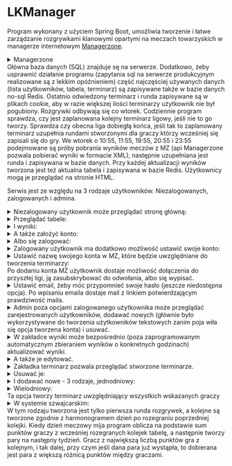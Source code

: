 # LKManager



Program wykonany z użyciem Spring Boot, umożliwia tworzenie i łatwe zarządzanie rozgrywkami klanowymi opartymi na meczach towarzyskich w managerze internetowym <a href ="https://www.managerzone.com/">Managerzone</a>.
<details >
 <summary>Managerzone</summary>
<a href="https://ibb.co/Fw73RyL"><img src="https://i.ibb.co/fp0Fjyz/mz.png" alt="mz" border="0" /></a>
</details>
Główna baza danych (SQL) znajduje sę na serwerze. Dodatkowo, żeby usprawnić działanie programu (zapytania sql na serwerze produkcyjnym realizowane są z lekkim opóźnieniem) część najczęściej używanych danych (lista użytkowników, tabela, terminarz) są zapisywane także w bazie danych no-sql Redis. Ostatnio odwiedzony terminarz i runda zapisywane są w plikach cookie, aby w razie większej ilości terminarzy użytkownik nie był pogubiony.
Rozgrywki odbywają się co wtorek. Codziennie program sprawdza, czy jest zaplanowana kolejny terminarz ligowy, jeśli nie to go tworzy. Sprawdza czy obecna liga dobiegłą końca, jeśli tak to zaplanowany terminarz uzupełnia rundami stworzonymi dla graczy którzy wcześniej się zapisali się do gry. We wtorek o 10:55, 11:55, 19:55, 20:55 i 23:55 podejmowane są próby pobrania wyników meczów z MZ (api Managerzone pozwala pobierać wyniki w formacie XML), następnie uzupełniana jest runda i zapisywana w bazie danych. Przy każdej aktualizacji wyników tworzona jest też aktualna tabela i zapisywana w bazie Redis. Użytkownicy mogą je przeglądać na stronie HTML. 

Serwis jest ze względu na 3 rodzaje użytkowników. Niezalogowanych, zalogowanych i admina.

<details >
 <summary>Niezalogowany użytkownik może przeglądać stronę główną:</summary>
<a href="https://ibb.co/T0Cr9CZ"><img src="https://i.ibb.co/M1X9FXb/Screenshot-2024-10-17-at-00-01-05-LK-Manager.png" alt="Screenshot-2024-10-17-at-00-01-05-LK-Manager" border="0"></a>

</details>
<details >
 <summary>Przeglądać tabele:
</summary>
<a href="https://ibb.co/51tQdsf"><img src="https://i.ibb.co/6yVK2Df/Screenshot-2024-10-17-at-00-02-23-Title.png" alt="Screenshot-2024-10-17-at-00-02-23-Title" border="0"></a>

</details>
<details >
 <summary>I wyniki:
</summary>
<a href="https://ibb.co/T4rX2wd"><img src="https://i.ibb.co/BywD3fF/Screenshot-2024-10-17-at-00-02-37-Navbar.png" alt="Screenshot-2024-10-17-at-00-02-37-Navbar" border="0"></a>

</details>
<details >
 <summary>A także założyć konto:
</summary>
<a href="https://ibb.co/JH16rkN"><img src="https://i.ibb.co/QMgSYmZ/Screenshot-2024-10-17-at-00-02-49-Sign-up.png" alt="Screenshot-2024-10-17-at-00-02-49-Sign-up" border="0"></a>

</details>

<details >
 <summary>Albo się zalogować:
</summary>
<a href="https://ibb.co/ZgX7pYP"><img src="https://i.ibb.co/bvmDM2Z/Screenshot-2024-10-17-at-00-02-59-Log-in.png" alt="Screenshot-2024-10-17-at-00-02-59-Log-in" border="0"></a>

</details>

<details >
 <summary>Zalogowany użytkownik ma dodatkowo możliwość ustawić swoje konto:
</summary>
<a href="https://ibb.co/WVsnkqP"><img src="https://i.ibb.co/9ZGnbzV/Screenshot-2024-10-17-at-00-06-34-Ustawienia.png" alt="Screenshot-2024-10-17-at-00-06-34-Ustawienia" border="0"></a>

</details>
<details >
 <summary>Ustawić nazwę swojego konta w MZ, które będzie uwzględniane do tworzenia terminarzy:
</summary>
<a href="https://ibb.co/8d5HjDQ"><img src="https://i.ibb.co/61Pk4Rq/Screenshot-2024-10-17-at-00-06-51-Ustawienia.png" alt="Screenshot-2024-10-17-at-00-06-51-Ustawienia" border="0"></a>

</details>
Po dodaniu konta MZ użytkownik dostaje możliwość dołączenia do przyszłej ligi, ją zasubskrybować do odwołania, albo się wypisać.

<details >
 <summary>Ustawić email, żeby móc przypomnieć swoje hasło (jeszcze niedostępna opcja). Po wpisaniu emaila dostaje mail z linkiem potwierdzającym prawdziwość maila.
</summary>
<a href="https://ibb.co/qysT8Qm"><img src="https://i.ibb.co/p0zYTF4/Screenshot-2024-10-17-at-00-07-09-Ustawienia.png" alt="Screenshot-2024-10-17-at-00-07-09-Ustawienia" border="0"></a>

</details>

<details >
 <summary>Admin poza opcjami zalogowanego użytkownika może przeglądać zarejestrowanych użytkowników, dodawać nowych (głównie było wykorzystywane do tworzenia użytkowników tekstowych zanim poja wiła się opcja tworzena konta) i usuwać.
</summary>
<a href="https://ibb.co/D59cwpZ"><img src="https://i.ibb.co/syKxsHZ/Screenshot-2024-10-17-at-00-11-46-Navbar.png" alt="Screenshot-2024-10-17-at-00-11-46-Navbar" border="0"></a>

</details>

<details >
 <summary>W zakładce wyniki może bezpośrednio (poza zaprogramowanym automatycznym zbieraniem wyników o konkretnych godzinach) aktualizować wyniki. 
</summary>
<a href="https://ibb.co/cDzrG16"><img src="https://i.ibb.co/6g6W3mH/Screenshot-2024-10-17-at-00-08-52-Navbar.png" alt="Screenshot-2024-10-17-at-00-08-52-Navbar" border="0"></a>

</details>
<details >
 <summary>A także je edytować.
</summary>
<a href="https://ibb.co/KDcGmNH"><img src="https://i.ibb.co/Vx0N3H8/Screenshot-2024-10-17-at-00-09-06-Navbar.png" alt="Screenshot-2024-10-17-at-00-09-06-Navbar" border="0"></a>

</details>
<details >
 <summary>Zakładka terminarz pozwala przeglądać stworzone terminarze.
</summary>
<a href="https://ibb.co/cx88k6F"><img src="https://i.ibb.co/kMDD548/Screenshot-2024-10-17-at-00-13-33-Title.png" alt="Screenshot-2024-10-17-at-00-13-33-Title" border="0"></a>

</details>
<details >
 <summary>Usuwać je:
</summary>
<a href="https://ibb.co/F3gYtDc"><img src="https://i.ibb.co/kBQDFSz/Nowy-obraz-mapy-bitowej.png" alt="Nowy-obraz-mapy-bitowej" border="0"></a>

</details>
<details >
 <summary>I dodawać nowe - 3 rodzaje, jednodniowy:
</summary>
<a href="https://ibb.co/cx3Wwjh"><img src="https://i.ibb.co/ZNXQS0z/jednodniowy.png" alt="jednodniowy" border="0"></a>

</details>
<details >
 <summary>Wielodniowy:
</summary>
<a href="https://ibb.co/rbZy8wN"><img src="https://i.ibb.co/M8RNwCQ/Screenshot-2024-10-17-at-00-17-26-dodawanie-terminarza.png" alt="Screenshot-2024-10-17-at-00-17-26-dodawanie-terminarza" border="0"></a>

</details>
Ta opcja tworzy terminarz uwzględniający wszystkich wskazanych graczy 

<details >
 <summary>W systemie szwajcarskim:
</summary>
<a href="https://ibb.co/Jc7XX06"><img src="https://i.ibb.co/6yP66V9/Screenshot-2024-10-17-at-00-17-47-dodawanie-terminarza.png" alt="Screenshot-2024-10-17-at-00-17-47-dodawanie-terminarza" border="0"></a>

</details>
W tym rodzaju tworzona jest tylko pierwsza runda rozgrywek, a kolejne są tworzone zgodnie z harmonogramem dzień po rozegraniu poprzedniej kolejki. Kiedy dzień meczowy mija program oblicza na podstawie sum punktów graczy z wcześniej rozegranych kolejek tabelę, a następnie tworzy pary na następny tydzień. Gracz z największą liczbą punktów gra z kolejnym, i tak dalej, przy czym jeśli dana para już wystąpła, to dobierana jest para z większą różnicą punktów między graczami.




